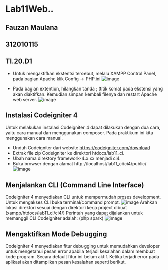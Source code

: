 # Lab11Web..
## Fauzan Maulana
## 312010115
## TI.20.D1

- Untuk mengaktifkan ekstentsi tersebut, melalu XAMPP Control Panel, pada bagian Apache klik Config -> PHP.ini
![image](https://user-images.githubusercontent.com/101807419/177389628-b1e034f8-3ef3-4031-9349-608dbb454487.png)

- Pada bagian extention, hilangkan tanda ; (titik koma) pada ekstensi yang akan diaktifkan. Kemudian simpan kembali filenya dan restart Apache web server.
![image](https://user-images.githubusercontent.com/101807419/177389769-d64564e1-0dea-415f-9f4c-4981ce573d75.png)

## Instalasi Codeigniter 4
Untuk melakukan instalasi Codeigniter 4 dapat dilakukan dengan dua cara, yaitu cara manual dan menggunakan composer. Pada praktikum ini kita menggunakan cara manual.
- Unduh Codeigniter dari website https://codeigniter.com/download
- Extrak file zip Codeigniter ke direktori htdocs/lab11_ci.
- Ubah nama direktory framework-4.x.xx menjadi ci4.
- Buka browser dengan alamat http://localhost/lab11_ci/ci4/public/
![image](https://user-images.githubusercontent.com/101807419/177390237-62950524-aac9-41f3-bc45-89d2502a81e8.png)

## Menjalankan CLI (Command Line Interface)
Codeigniter 4 menyediakan CLI untuk mempermudah proses development. Untuk mengakses CLI buka terminal/command prompt.
![image](https://user-images.githubusercontent.com/101807419/177390615-aa503091-d240-4316-aff1-536130eb3244.png)
Arahkan lokasi direktori sesuai dengan direktori kerja project dibuat (xampp/htdocs/lab11_ci/ci4/)
Perintah yang dapat dijalankan untuk memanggil CLI Codeigniter adalah:
(php spark)
![image](https://user-images.githubusercontent.com/101807419/177390822-73120fdb-d58b-4918-aff9-6565aefb030a.png)

## Mengaktifkan Mode Debugging
Codeigniter 4 menyediakan fitur debugging untuk memudahkan developer untuk mengetahui pesan error apabila terjadi kesalahan dalam membuat kode program.
Secara default fitur ini belum aktif. Ketika terjadi error pada aplikasi akan ditampilkan pesan kesalahan seperti berikut.
